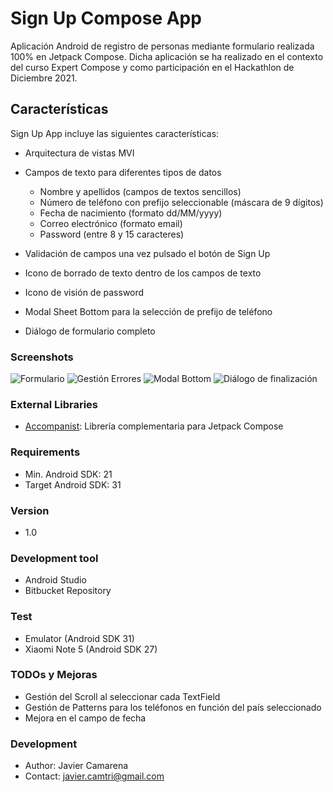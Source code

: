 # Sign Up Compose App
 
Aplicación Android de registro de personas mediante formulario realizada 100% en Jetpack Compose.
Dicha aplicación se ha realizado en el contexto del curso Expert Compose y como participación en el Hackathlon de Diciembre 2021. 
## Características
Sign Up App incluye las siguientes características:
* Arquitectura de vistas MVI 
* Campos de texto para diferentes tipos de datos
  * Nombre y apellidos (campos de textos sencillos)
  * Número de teléfono con prefijo seleccionable (máscara de 9 dígitos)
  * Fecha de nacimiento (formato dd/MM/yyyy)
  * Correo electrónico (formato email)
  * Password (entre 8 y 15 caracteres)
  
* Validación de campos una vez pulsado el botón de Sign Up
* Icono de borrado de texto dentro de los campos de texto
* Icono de visión de password
* Modal Sheet Bottom para la selección de prefijo de teléfono
* Diálogo de formulario completo
 
### Screenshots

![Formulario](https://bitbucket.org/javi_hetfield/signupcompose/raw/master/screenshots/initial_layout.png)
![Gestión Errores](https://bitbucket.org/javi_hetfield/signupcompose/raw/master/screenshots/error_layout.png)
![Modal Bottom](https://bitbucket.org/javi_hetfield/signupcompose/raw/master/screenshots/modal_layout.png)
![Diálogo de finalización](https://bitbucket.org/javi_hetfield/signupcompose/raw/master/screenshots/success_layout.png)

### External Libraries
 
* [Accompanist](https://github.com/google/accompanist): Librería complementaria para Jetpack Compose
 
### Requirements
* Min. Android SDK: 21
* Target Android SDK: 31
 
### Version
* 1.0
 
### Development tool

* Android Studio
* Bitbucket Repository

### Test

* Emulator (Android SDK 31)
* Xiaomi Note 5 (Android SDK 27)

### TODOs y Mejoras

* Gestión del Scroll al seleccionar cada TextField
* Gestión de Patterns para los teléfonos en función del país seleccionado
* Mejora en el campo de fecha
 
### Development
 
* Author: Javier Camarena
* Contact: javier.camtri@gmail.com